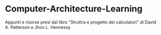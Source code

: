 # Computer-Architecture-Learning
Appunti e risorse presi dal libro "Struttra e progetto dei calcolatori" di David A. Patterson e Jhon L. Hennessy
